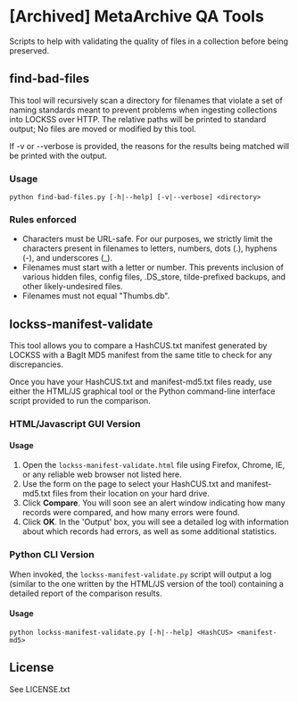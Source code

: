 # [Archived] MetaArchive QA Tools

Scripts to help with validating the quality of files in a collection before 
being preserved.

## find-bad-files

This tool will recursively scan a directory for filenames that violate a set
of naming standards meant to prevent problems when ingesting collections into
LOCKSS over HTTP.  The relative paths will be printed to standard output; No
files are moved or modified by this tool.

If -v or --verbose is provided, the reasons for the results being matched will
be printed with the output.

### Usage

    python find-bad-files.py [-h|--help] [-v|--verbose] <directory>

### Rules enforced

* Characters must be URL-safe. For our purposes, we strictly limit the 
  characters present in filenames to letters, numbers, dots (.), hyphens (-),
  and underscores (_).
* Filenames must start with a letter or number. This prevents inclusion of 
  various hidden files, config files, .DS_store, tilde-prefixed backups, and 
  other likely-undesired files.
* Filenames must not equal "Thumbs.db".

## lockss-manifest-validate

This tool allows you to compare a HashCUS.txt manifest generated by LOCKSS with
a BagIt MD5 manifest from the same title to check for any discrepancies.

Once you have your HashCUS.txt and manifest-md5.txt files ready, use either the
HTML/JS graphical tool or the Python command-line interface script provided to
run the comparison.

### HTML/Javascript GUI Version

#### Usage

1. Open the `lockss-manifest-validate.html` file using Firefox, Chrome, IE, or 
   any reliable web browser not listed here.
2. Use the form on the page to select your HashCUS.txt and manifest-md5.txt 
   files from their location on your hard drive.
3. Click **Compare**. You will soon see an alert window indicating how many
   records were compared, and how many errors were found.
4. Click **OK**. In the 'Output' box, you will see a detailed log with
   information about which records had errors, as well as some additional
   statistics.

### Python CLI Version

When invoked, the `lockss-manifest-validate.py` script will output a log
(similar to the one written by the HTML/JS version of the tool) containing
a detailed report of the comparison results.

#### Usage

    python lockss-manifest-validate.py [-h|--help] <HashCUS> <manifest-md5>

## License

See LICENSE.txt
